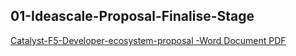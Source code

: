 ## 01-Ideascale-Proposal-Finalise-Stage

[Catalyst-F5-Developer-ecosystem-proposal -Word Document PDF](/Catalyst-F5-Developer-ecosystem-proposal.pdf)
